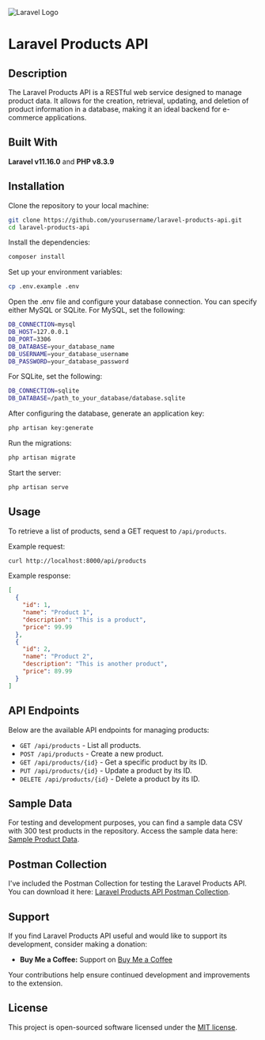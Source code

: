 ![Laravel Logo](https://laravel.com/img/logomark.min.svg)

# Laravel Products API

## Description

The Laravel Products API is a RESTful web service designed to manage product data. It allows for the creation, retrieval, updating, and deletion of product information in a database, making it an ideal backend for e-commerce applications.

## Built With

**Laravel v11.16.0** and **PHP v8.3.9**

## Installation

Clone the repository to your local machine:

```bash
git clone https://github.com/yourusername/laravel-products-api.git
cd laravel-products-api
```

Install the dependencies:

```bash
composer install
```

Set up your environment variables:

```bash
cp .env.example .env
```
Open the .env file and configure your database connection. You can specify either MySQL or SQLite. For MySQL, set the following:

```bash
DB_CONNECTION=mysql
DB_HOST=127.0.0.1
DB_PORT=3306
DB_DATABASE=your_database_name
DB_USERNAME=your_database_username
DB_PASSWORD=your_database_password
````

For SQLite, set the following:
```bash
DB_CONNECTION=sqlite
DB_DATABASE=/path_to_your_database/database.sqlite
```

After configuring the database, generate an application key:
```bash
php artisan key:generate
```

Run the migrations:

```bash
php artisan migrate
```

Start the server:

```bash
php artisan serve
```

## Usage

To retrieve a list of products, send a GET request to `/api/products`.

Example request:

```bash
curl http://localhost:8000/api/products
```

Example response:

```json
[
  {
    "id": 1,
    "name": "Product 1",
    "description": "This is a product",
    "price": 99.99
  },
  {
    "id": 2,
    "name": "Product 2",
    "description": "This is another product",
    "price": 89.99
  }
]
```

## API Endpoints

Below are the available API endpoints for managing products:

- `GET /api/products` - List all products.
- `POST /api/products` - Create a new product.
- `GET /api/products/{id}` - Get a specific product by its ID.
- `PUT /api/products/{id}` - Update a product by its ID.
- `DELETE /api/products/{id}` - Delete a product by its ID.

## Sample Data

For testing and development purposes, you can find a sample data CSV with 300 test products in the repository. Access the sample data here: [Sample Product Data](tests/data/sample_product_data.csv).

## Postman Collection

I've included the Postman Collection for testing the Laravel Products API. You can download it here: [Laravel Products API Postman Collection](tests/data/postman_collection.json).

## Support
If you find Laravel Products API useful and would like to support its development, consider making a donation:

- **Buy Me a Coffee:** Support on [Buy Me a Coffee](https://buymeacoffee.com/michaelharper)

Your contributions help ensure continued development and improvements to the extension.

## License

This project is open-sourced software licensed under the [MIT license](https://opensource.org/licenses/MIT).
